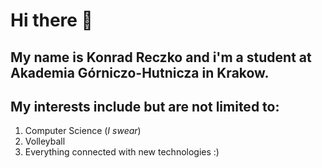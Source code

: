 # Hi there 👋

## My name is Konrad Reczko and i'm a student at **Akademia Górniczo-Hutnicza** in Krakow.

## My interests include but are not limited to:
1. Computer Science (*I swear*)
2. Volleyball
3. Everything connected with new technologies :)